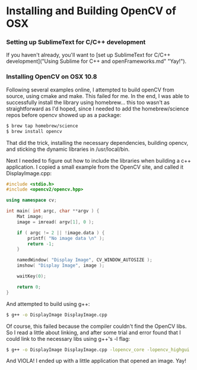 # Installing and Building OpenCV of OSX

### Setting up SublimeText for C/C++ development

If you haven't already, you'll want to [set up SublimeText for C/C++ development]("Using Sublime for C++ and openFrameworks.md" "Yay!").

### Installing OpenCV on OSX 10.8

Following several examples online, I attempted to build openCV from source, using cmake and make.  This failed for me.  In the end, I was able to successfully install the library using homebrew... this too wasn't as straightforward as I'd hoped, since I needed to add the homebrew/science repos before opencv showed up as a package:

```bash
$ brew tap homebrew/science
$ brew install opencv
```

That did the trick, installing the necessary dependencies, building opencv, and sticking the dynamic libraries in /usr/local/bin.

Next I needed to figure out how to include the libraries when building a c++ application.  I copied a small example from the OpenCV site, and called it DisplayImage.cpp:

```c++
#include <stdio.h>
#include <opencv2/opencv.hpp>

using namespace cv;

int main( int argc, char **argv ) {
    Mat image;
    image = imread( argv[1], 0 );

    if ( argc != 2 || !image.data ) {
        printf( "No image data \n" );
        return -1;
    }

    namedWindow( "Display Image", CV_WINDOW_AUTOSIZE );
    imshow( "Display Image", image );

    waitKey(0);

    return 0;
}
```

And attempted to build using g++:

```bash
$ g++ -o DisplayImage DisplayImage.cpp
```

Of course, this failed because the compiler couldn't find the OpenCV libs.  So I read a little about linking, and after some trial and error found that I could link to the necessary libs using g++'s -l flag:

```bash
$ g++ -o DisplayImage DisplayImage.cpp -lopencv_core -lopencv_highgui
```

And VIOLA!  I ended up with a little application that opened an image.  Yay!